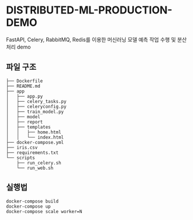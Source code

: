 # DISTRIBUTED-ML-PRODUCTION-DEMO

FastAPI, Celery, RabbitMQ, Redis를 이용한 머신러닝 모델 예측 작업 수행 및 분산 처리 demo


## 파일 구조
    ├── Dockerfile
    ├── README.md
    ├── app
    │   ├── app.py
    │   ├── celery_tasks.py
    │   ├── celeryconfig.py
    │   ├── train_model.py
    │   ├── model
    │   ├── report
    │   ├── templates
    │   │   ├── home.html
    │   │   └── index.html
    ├── docker-compose.yml
    ├── iris.csv
    ├── requirements.txt
    └── scripts
        ├── run_celery.sh
        └── run_web.sh

## 실행법
    docker-compose build
    docker-compose up
    docker-compose scale worker=N
